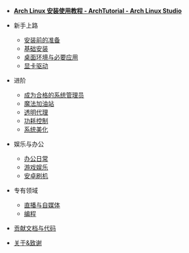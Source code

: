 - [**Arch Linux 安装使用教程 - ArchTutorial - Arch Linux Studio**](/)

- 新手上路

  - [安装前的准备](/rookie/pre_install)
  - [基础安装](/rookie/basic_install)
  - [桌面环境与必要应用](/rookie/DE&App)
  - [显卡驱动](/rookie/graphic_driver)

- 进阶

  - [成为合格的系统管理员](/advanced/beAdmin)
  - [魔法加油站](/advanced/fxckGFW)
  - [透明代理](/advanced/transparentProxy)
  - [功耗控制](/advanced/undervoltage)
  - [系统美化](/advanced/beauty)

- 娱乐与办公

  - [办公日常](/play&office/office)
  - [游戏娱乐](/play&office/play)
  - [安卓刷机](/play&office/android)

- 专有领域

  - [直播与自媒体](/exclusive/media)
  - [编程](/exclusive/code)

- [贡献文档与代码](contribution.md)
- [关于&致谢](about.md)
